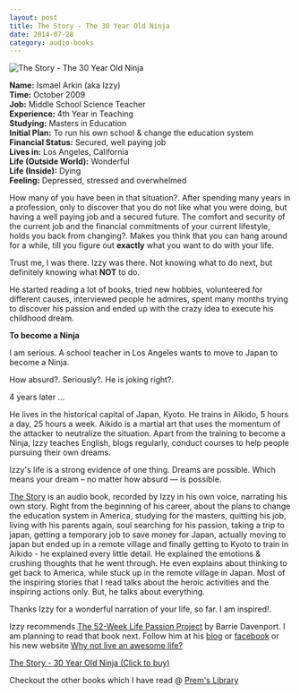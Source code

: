 ```yaml
---
layout: post
title: The Story - The 30 Year Old Ninja
date: 2014-07-28
category: audio-books
---
```


![The Story - The 30 Year Old Ninja]({{site.img-url}}/the-story-30-year-old-ninja.jpg)

**Name:** Ismael Arkin (aka Izzy)  
**Time:** October 2009  
**Job:** Middle School Science Teacher  
**Experience:** 4th Year in Teaching  
**Studying:** Masters in Education  
**Initial Plan:** To run his own school & change the education system  
**Financial Status:** Secured, well paying job  
**Lives in:** Los Angeles, California  
**Life (Outside World):** Wonderful  
**Life (Inside):** Dying  
**Feeling:** Depressed, stressed and overwhelmed  

How many of you have been in that situation?. After spending many years in a profession, only to discover that you do not like what you were doing, but having a well paying job and a secured future. The comfort and security of the current job and the financial commitments of your current lifestyle, holds you back from changing?. Makes you think that you can hang around for a while, till you figure out **exactly** what you want to do with your life.

Trust me, I was there. Izzy was there. Not knowing what to do next, but definitely knowing what **NOT** to do.  

He started reading a lot of books, tried new hobbies, volunteered for different causes, interviewed people he admires, spent many months trying to discover his passion and ended up with the crazy idea to execute his childhood dream.

**To become a Ninja**  

I am serious. A school teacher in Los Angeles wants to move to Japan to become a Ninja.  

How absurd?. Seriously?. He is joking right?.  

4 years later ...

He lives in the historical capital of Japan, Kyoto. He trains in Aikido, 5 hours a day, 25 hours a week. Aikido is a martial art that uses the momentum of the attacker to neutralize the situation. Apart from the training to become a Ninja, Izzy teaches English, blogs regularly, conduct courses to help people pursuing their own dreams.

Izzy's life is a strong evidence of one thing. Dreams are possible. Which means your dream – no matter how absurd — is possible.  

[The Story](http://30yearoldninja.com/the-audio-story-the-30-year-old-ninja/) is an audio book, recorded by Izzy in his own voice, narrating his own story. Right from the beginning of his career, about the plans to change the education system in America, studying for the masters, quitting his job, living with his parents again, soul searching for his passion, taking a trip to japan, getting a temporary job to save money for Japan, actually moving to japan but ended up in a remote village and finally getting to Kyoto to train in Aikido - he explained every little detail. He explained the emotions & crushing thoughts that he went through. He even explains about thinking to get back to America, while stuck up in the remote village in Japan. Most of the inspiring stories that I read talks about the heroic activities and the inspiring actions only. But, he talks about everything. 

Thanks Izzy for a wonderful narration of your life, so far. I am inspired!.

Izzy recommends [The 52-Week Life Passion Project](http://www.barriedavenport.com/passionbook/) by Barrie Davenport. I am planning to read that book next. Follow him at his [blog](http://30yearoldninja.com/blog/) or [facebook](https://www.facebook.com/The30YearOldNinja) or his new website [Why not live an awesome life?](http://whynotliveanawesomelife.com/)

[The Story - 30 Year Old Ninja (Click to buy)](http://30yearoldninja.com/the-audio-story-the-30-year-old-ninja/)  

Checkout the other books which I have read @ [Prem's Library]({{site.url}}/books/)  

